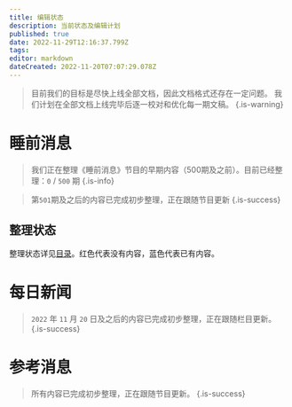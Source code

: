 ```yaml
---
title: 编辑状态
description: 当前状态及编辑计划
published: true
date: 2022-11-29T12:16:37.799Z
tags: 
editor: markdown
dateCreated: 2022-11-20T07:07:29.078Z
---
```


> 目前我们的目标是尽快上线全部文档，因此文档格式还存在一定问题。
> 我们计划在全部文档上线完毕后逐一校对和优化每一期文稿。
{.is-warning}


# 睡前消息

> 我们正在整理《睡前消息》节目的早期内容（500期及之前）。目前已经整理：`0` / `500` 期
{.is-info}

> 第`501`期及之后的内容已完成初步整理，正在跟随节目更新
{.is-success}

## 整理状态

整理状态详见[目录](/index/main/index)。红色代表没有内容，蓝色代表已有内容。

# 每日新闻

> `2022` 年 `11` 月 `20` 日及之后的内容已完成初步整理，正在跟随栏目更新。
{.is-success}

# 参考消息

> 所有内容已完成初步整理，正在跟随节目更新。
{.is-success}
